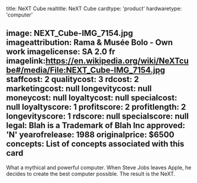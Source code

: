 title: NeXT Cube
realtitle: NeXT Cube
cardtype: 'product'
hardwaretype: 'computer'

image: NEXT_Cube-IMG_7154.jpg
imageattribution: Rama & Musée Bolo - Own work
imagelicense: SA 2.0 fr
imagelink:https://en.wikipedia.org/wiki/NeXTcube#/media/File:NEXT_Cube-IMG_7154.jpg
staffcost: 2
qualitycost: 3
rdcost: 2
marketingcost: null
longevitycost: null
moneycost: null
loyaltycost: null
specialcost: null
loyaltyscore: 1
profitscore: 2
profitlength: 2
longevityscore: 1
rdscore: null
specialscore: null
legal: Blah is a Trademark of Blah Inc
approved: 'N'
yearofrelease: 1988
originalprice: $6500
concepts: List of concepts associated with this card
---

What a mythical and powerful computer. When Steve Jobs leaves Apple, he decides to create the best computer possible. The result is the NeXT. 


